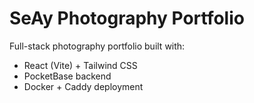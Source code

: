 # SeAy Photography Portfolio

Full-stack photography portfolio built with:
- React (Vite) + Tailwind CSS
- PocketBase backend
- Docker + Caddy deployment
